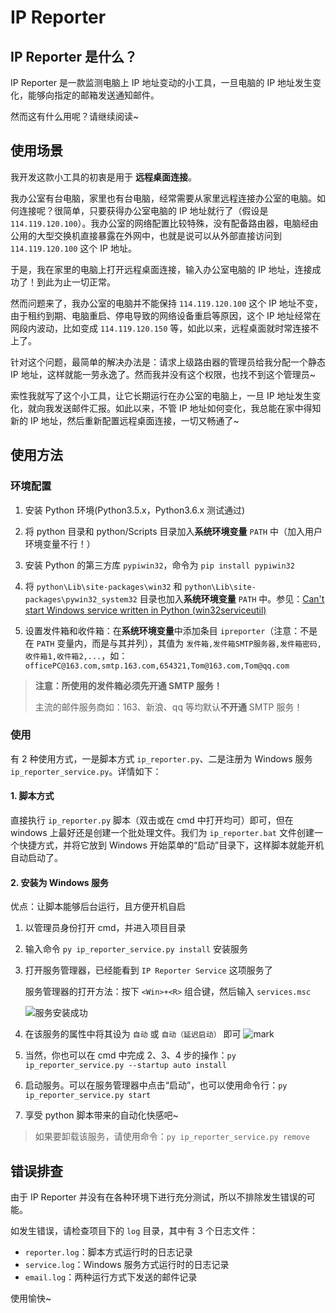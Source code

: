 # IP Reporter

## IP Reporter 是什么？

IP Reporter 是一款监测电脑上 IP 地址变动的小工具，一旦电脑的 IP 地址发生变化，能够向指定的邮箱发送通知邮件。

然而这有什么用呢？请继续阅读~

## 使用场景

我开发这款小工具的初衷是用于 **远程桌面连接**。

我办公室有台电脑，家里也有台电脑，经常需要从家里远程连接办公室的电脑。如何连接呢？很简单，只要获得办公室电脑的 IP 地址就行了（假设是 `114.119.120.100`）。我办公室的网络配置比较特殊，没有配备路由器，电脑经由公用的大型交换机直接暴露在外网中，也就是说可以从外部直接访问到 `114.119.120.100` 这个 IP 地址。

于是，我在家里的电脑上打开远程桌面连接，输入办公室电脑的 IP 地址，连接成功了！到此为止一切正常。

然而问题来了，我办公室的电脑并不能保持 `114.119.120.100` 这个 IP 地址不变，由于租约到期、电脑重启、停电导致的网络设备重启等原因，这个 IP 地址经常在网段内波动，比如变成 `114.119.120.150` 等，如此以来，远程桌面就时常连接不上了。

针对这个问题，最简单的解决办法是：请求上级路由器的管理员给我分配一个静态 IP 地址，这样就能一劳永逸了。然而我并没有这个权限，也找不到这个管理员~

索性我就写了这个小工具，让它长期运行在办公室的电脑上，一旦 IP 地址发生变化，就向我发送邮件汇报。如此以来，不管 IP 地址如何变化，我总能在家中得知新的 IP 地址，然后重新配置远程桌面连接，一切又畅通了~

## 使用方法

### 环境配置

1. 安装 Python 环境(Python3.5.x，Python3.6.x 测试通过)

2. 将 python 目录和 python/Scripts 目录加入**系统环境变量** `PATH` 中（加入用户环境变量不行！）

3. 安装 Python 的第三方库 `pypiwin32`，命令为 `pip install pypiwin32`

4. 将 `python\Lib\site-packages\win32` 和 `python\Lib\site-packages\pywin32_system32` 目录也加入**系统环境变量** `PATH` 中。参见：[Can't start Windows service written in Python (win32serviceutil)](https://stackoverflow.com/questions/8943371/cant-start-windows-service-written-in-python-win32serviceutil)

5. 设置发件箱和收件箱：在**系统环境变量**中添加条目 `ipreporter`（注意：不是在 `PATH` 变量内，而是与其并列），其值为 `发件箱,发件箱SMTP服务器,发件箱密码,收件箱1,收件箱2,...`，如：`officePC@163.com,smtp.163.com,654321,Tom@163.com,Tom@qq.com`

> **注意：所使用的发件箱必须先开通 SMTP 服务！**
>
> 主流的邮件服务商如：163、新浪、qq 等均默认**不开通** SMTP 服务！

### 使用

有 2 种使用方式，一是脚本方式 `ip_reporter.py`、二是注册为 Windows 服务 `ip_reporter_service.py`。详情如下：

#### 1. 脚本方式

直接执行 `ip_reporter.py` 脚本（双击或在 cmd 中打开均可）即可，但在 windows 上最好还是创建一个批处理文件。我们为 `ip_reporter.bat` 文件创建一个快捷方式，并将它放到 Windows 开始菜单的“启动”目录下，这样脚本就能开机自动启动了。

#### 2. 安装为 Windows 服务

优点：让脚本能够后台运行，且方便开机自启

1. 以管理员身份打开 cmd，并进入项目目录

2. 输入命令 `py ip_reporter_service.py install` 安装服务

3. 打开服务管理器，已经能看到 `IP Reporter Service` 这项服务了

    服务管理器的打开方法：按下 `<Win>+<R>` 组合键，然后输入 `services.msc`

    ![服务安装成功](http://os09d5k4j.bkt.clouddn.com/image/170913/0iij34eiLJ.png?imageslim)

4. 在该服务的属性中将其设为 `自动` 或 `自动（延迟启动）` 即可
    ![mark](http://os09d5k4j.bkt.clouddn.com/image/170913/7BJKg444KA.png?imageslim)

5. 当然，你也可以在 cmd 中完成 2、3、4 步的操作：`py ip_reporter_service.py --startup auto install`

6. 启动服务。可以在服务管理器中点击“启动”，也可以使用命令行：`py ip_reporter_service.py start`

7. 享受 python 脚本带来的自动化快感吧~

> 如果要卸载该服务，请使用命令：`py ip_reporter_service.py remove`

## 错误排查

由于 IP Reporter 并没有在各种环境下进行充分测试，所以不排除发生错误的可能。

如发生错误，请检查项目下的 `log` 目录，其中有 3 个日志文件：

- `reporter.log`：脚本方式运行时的日志记录
- `service.log`：Windows 服务方式运行时的日志记录
- `email.log`：两种运行方式下发送的邮件记录

使用愉快~
